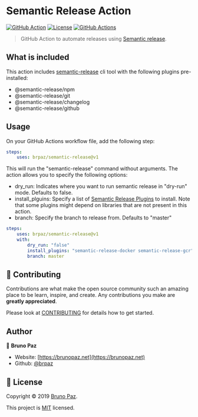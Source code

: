 # Semantic Release Action

[![GitHub Action](https://img.shields.io/badge/GitHub-Action-blue?style=for-the-badge)](https://github.com/features/actions)
[![License](https://img.shields.io/badge/License-MIT-yellow.svg?style=for-the-badge)](LICENSE)
[![GitHub Actions](https://github.com/brpaz/action-semantic-release/workflows/CI/badge.svg?style=for-the-badge)](https://github.com/brpaz/action-semantic-release/actions)

> GitHub Action to automate releases using [Semantic release](https://github.com/semantic-release/semantic-release).

## What is included

This action includes [semantic-release](https://github.com/semantic-release/semantic-release) cli tool with the following plugins pre-installed:

* @semantic-release/npm 
* @semantic-release/git 
* @semantic-release/changelog
* @semantic-release/github

## Usage

On your GitHub Actions workflow file, add the following step:

```yml
steps:
    uses: brpaz/semantic-release@v1
```

This will run the "semantic-release" command without arguments. 
The action allows you to specify the following options:

* dry_run: Indicates where you want to run semantic release in "dry-run" mode. Defaults to false.
* install_plguins: Specify a list of [Semantic Release Plugins](https://semantic-release.gitbook.io/semantic-release/extending/plugins-list) to install. Note that some plugins might depend on libraries that are not present in this action.
* branch: Specify the branch to release from. Defaults to "master"

```yml
steps:
    uses: brpaz/semantic-release@v1
    with:
        dry_run: "false"
        install_plugins: "semantic-release-docker semantic-release-gcr"
        branch: master

```

## 🤝 Contributing

Contributions are what make the open source community such an amazing place to be learn, inspire, and create. Any contributions you make are **greatly appreciated**.

Please look at [CONTRIBUTING](CONTRIBUTING.md) for details how to get started.

## Author

👤 **Bruno Paz**

* Website: [https://brunopaz.net](https://brunopaz.net)
* Github: [@brpaz](https://github.com/brpaz)

## 📝 License

Copyright © 2019 [Bruno Paz](https://github.com/brpaz).

This project is [MIT](LICENSE) licensed.
